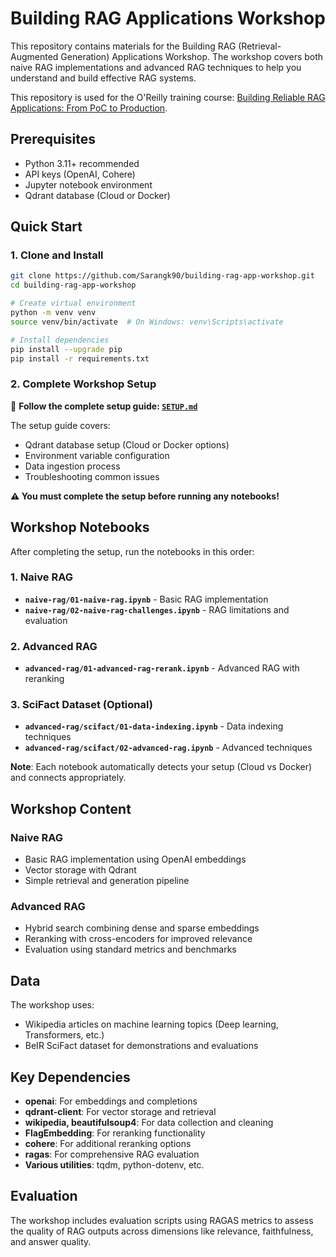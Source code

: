# Building RAG Applications Workshop

This repository contains materials for the Building RAG (Retrieval-Augmented Generation) Applications Workshop. The workshop covers both naive RAG implementations and advanced RAG techniques to help you understand and build effective RAG systems.

This repository is used for the O'Reilly training course: [Building Reliable RAG Applications: From PoC to Production](https://learning.oreilly.com/live-events/building-reliable-rag-applications-from-poc-to-production/0642572012347/).

## Prerequisites

- Python 3.11+ recommended
- API keys (OpenAI, Cohere)
- Jupyter notebook environment
- Qdrant database (Cloud or Docker)

## Quick Start

### 1. Clone and Install

```bash
git clone https://github.com/Sarangk90/building-rag-app-workshop.git
cd building-rag-app-workshop

# Create virtual environment
python -m venv venv
source venv/bin/activate  # On Windows: venv\Scripts\activate

# Install dependencies
pip install --upgrade pip
pip install -r requirements.txt
```

### 2. Complete Workshop Setup

📖 **Follow the complete setup guide: [`SETUP.md`](SETUP.md)**

The setup guide covers:
- Qdrant database setup (Cloud or Docker options)
- Environment variable configuration  
- Data ingestion process
- Troubleshooting common issues

**⚠️ You must complete the setup before running any notebooks!**

## Workshop Notebooks

After completing the setup, run the notebooks in this order:

### 1. Naive RAG
- **`naive-rag/01-naive-rag.ipynb`** - Basic RAG implementation
- **`naive-rag/02-naive-rag-challenges.ipynb`** - RAG limitations and evaluation

### 2. Advanced RAG  
- **`advanced-rag/01-advanced-rag-rerank.ipynb`** - Advanced RAG with reranking

### 3. SciFact Dataset (Optional)
- **`advanced-rag/scifact/01-data-indexing.ipynb`** - Data indexing techniques
- **`advanced-rag/scifact/02-advanced-rag.ipynb`** - Advanced techniques

**Note**: Each notebook automatically detects your setup (Cloud vs Docker) and connects appropriately.

## Workshop Content

### Naive RAG
- Basic RAG implementation using OpenAI embeddings
- Vector storage with Qdrant
- Simple retrieval and generation pipeline

### Advanced RAG
- Hybrid search combining dense and sparse embeddings
- Reranking with cross-encoders for improved relevance
- Evaluation using standard metrics and benchmarks

## Data

The workshop uses:
- Wikipedia articles on machine learning topics (Deep learning, Transformers, etc.)
- BeIR SciFact dataset for demonstrations and evaluations

## Key Dependencies

- **openai**: For embeddings and completions
- **qdrant-client**: For vector storage and retrieval
- **wikipedia, beautifulsoup4**: For data collection and cleaning
- **FlagEmbedding**: For reranking functionality
- **cohere**: For additional reranking options
- **ragas**: For comprehensive RAG evaluation
- **Various utilities**: tqdm, python-dotenv, etc.

## Evaluation

The workshop includes evaluation scripts using RAGAS metrics to assess the quality of RAG outputs across dimensions like relevance, faithfulness, and answer quality.
